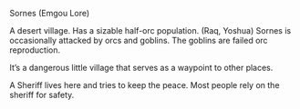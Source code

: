 Sornes
(Emgou Lore)

A desert village. Has a sizable half-orc population. (Raq, Yoshua)
Sornes is occasionally attacked by orcs and goblins. The goblins are failed orc reproduction.

It’s a dangerous little village that serves as a waypoint to other places.

A Sheriff lives here and tries to keep the peace. Most people rely on the sheriff for safety.
